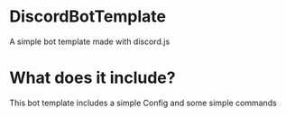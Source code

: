 # DiscordBotTemplate
A simple bot template made with discord.js

# What does it include?
This bot template includes a simple Config and some simple commands
